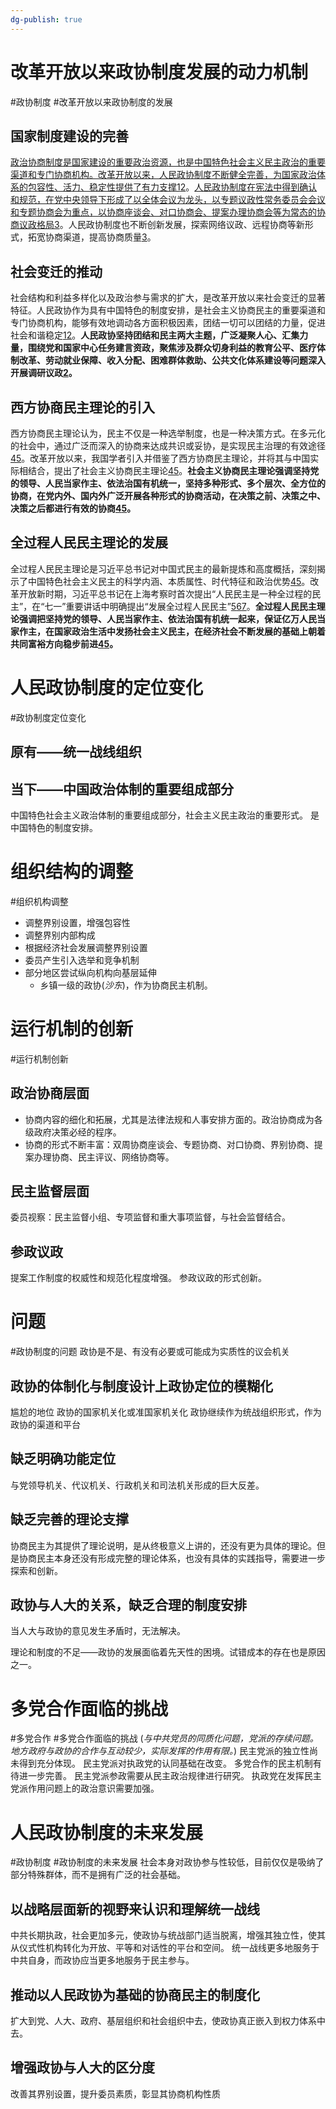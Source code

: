```yaml
---
dg-publish: true
---
```

# 改革开放以来政协制度发展的动力机制
#政协制度 #改革开放以来政协制度的发展
## 国家制度建设的完善

[政治协商制度是国家建设的重要政治资源，也是中国特色社会主义民主政治的重要渠道和专门协商机构。改革开放以来，人民政协制度不断健全完善，为国家政治体系的包容性、活力、稳定性提供了有力支撑](http://www.cppcc.gov.cn/zxww/2018/11/16/ARTI1542329129244198.shtml)[1](http://www.cppcc.gov.cn/zxww/2018/11/16/ARTI1542329129244198.shtml)[2](http://www.cppcc.gov.cn/zxww/2013/04/19/ARTI1366359528625694.shtml)。[人民政协制度在宪法中得到确认和规范，在党中央领导下形成了以全体会议为龙头，以专题议政性常务委员会会议和专题协商会为重点，以协商座谈会、对口协商会、提案办理协商会等为常态的协商议政格局](http://www.cppcc.gov.cn/zxww/2020/12/02/ARTI1606874582297160.shtml)[3](http://www.cppcc.gov.cn/zxww/2020/12/02/ARTI1606874582297160.shtml)。人民政协制度也不断创新发展，探索网络议政、远程协商等新形式，拓宽协商渠道，提高协商质量[3](http://www.cppcc.gov.cn/zxww/2020/12/02/ARTI1606874582297160.shtml)。

## 社会变迁的推动

社会结构和利益多样化以及政治参与需求的扩大，是改革开放以来社会变迁的显著特征。人民政协作为具有中国特色的制度安排，是社会主义协商民主的重要渠道和专门协商机构，能够有效地调动各方面积极因素，团结一切可以团结的力量，促进社会和谐稳定[1](http://www.cppcc.gov.cn/zxww/2018/11/16/ARTI1542329129244198.shtml)[2](http://www.cppcc.gov.cn/zxww/2013/04/19/ARTI1366359528625694.shtml)。**人民政协坚持团结和民主两大主题，广泛凝聚人心、汇集力量，围绕党和国家中心任务建言资政，聚焦涉及群众切身利益的教育公平、医疗体制改革、劳动就业保障、收入分配、困难群体救助、公共文化体系建设等问题深入开展调研议政[2](http://www.cppcc.gov.cn/zxww/2013/04/19/ARTI1366359528625694.shtml)。**

## 西方协商民主理论的引入

西方协商民主理论认为，民主不仅是一种选举制度，也是一种决策方式。在多元化的社会中，通过广泛而深入的协商来达成共识或妥协，是实现民主治理的有效途径[4](http://www.npc.gov.cn/npc/zgrmdbdhzdllyjh002/202203/070a3fb94ccc44d38211d5014f87a90d.shtml)[5](https://zh.wikipedia.org/wiki/%E5%85%A8%E8%BF%87%E7%A8%8B%E4%BA%BA%E6%B0%91%E6%B0%91%E4%B8%BB)。改革开放以来，我国学者引入并借鉴了西方协商民主理论，并将其与中国实际相结合，提出了社会主义协商民主理论[4](http://www.npc.gov.cn/npc/zgrmdbdhzdllyjh002/202203/070a3fb94ccc44d38211d5014f87a90d.shtml)[5](https://zh.wikipedia.org/wiki/%E5%85%A8%E8%BF%87%E7%A8%8B%E4%BA%BA%E6%B0%91%E6%B0%91%E4%B8%BB)。**社会主义协商民主理论强调坚持党的领导、人民当家作主、依法治国有机统一，坚持多种形式、多个层次、全方位的协商，在党内外、国内外广泛开展各种形式的协商活动，在决策之前、决策之中、决策之后都进行有效的协商[4](http://www.npc.gov.cn/npc/zgrmdbdhzdllyjh002/202203/070a3fb94ccc44d38211d5014f87a90d.shtml)[5](https://zh.wikipedia.org/wiki/%E5%85%A8%E8%BF%87%E7%A8%8B%E4%BA%BA%E6%B0%91%E6%B0%91%E4%B8%BB)。**

## 全过程人民民主理论的发展

全过程人民民主理论是习近平总书记对中国式民主的最新提炼和高度概括，深刻揭示了中国特色社会主义民主的科学内涵、本质属性、时代特征和政治优势[4](http://www.npc.gov.cn/npc/zgrmdbdhzdllyjh002/202203/070a3fb94ccc44d38211d5014f87a90d.shtml)[5](https://zh.wikipedia.org/wiki/%E5%85%A8%E8%BF%87%E7%A8%8B%E4%BA%BA%E6%B0%91%E6%B0%91%E4%B8%BB)。改革开放新时期，习近平总书记在上海考察时首次提出“人民民主是一种全过程的民主”，在“七一”重要讲话中明确提出“发展全过程人民民主”[5](https://zh.wikipedia.org/wiki/%E5%85%A8%E8%BF%87%E7%A8%8B%E4%BA%BA%E6%B0%91%E6%B0%91%E4%B8%BB)[6](http://www.cppcc.gov.cn/zxww/2022/06/08/ARTI1654655610164299.shtml)[7](https://www.12371.cn/2018/11/15/ARTI1542258731456623.shtml)。**全过程人民民主理论强调把坚持党的领导、人民当家作主、依法治国有机统一起来，保证亿万人民当家作主，在国家政治生活中发扬社会主义民主，在经济社会不断发展的基础上朝着共同富裕方向稳步前进[4](http://www.npc.gov.cn/npc/zgrmdbdhzdllyjh002/202203/070a3fb94ccc44d38211d5014f87a90d.shtml)[5](https://zh.wikipedia.org/wiki/%E5%85%A8%E8%BF%87%E7%A8%8B%E4%BA%BA%E6%B0%91%E6%B0%91%E4%B8%BB)。**
# 人民政协制度的定位变化
#政协制度定位变化
## 原有——统一战线组织

## 当下——中国政治体制的重要组成部分
中国特色社会主义政治体制的重要组成部分，社会主义民主政治的重要形式。
是中国特色的制度安排。

# 组织结构的调整
#组织机构调整
- 调整界别设置，增强包容性
- 调整界别内部构成
- 根据经济社会发展调整界别设置
- 委员产生引入选举和竞争机制
- 部分地区尝试纵向机构向基层延伸
	- 乡镇一级的政协(*沙东*)，作为协商民主机制。
# 运行机制的创新
#运行机制创新
## 政治协商层面
- 协商内容的细化和拓展，尤其是法律法规和人事安排方面的。政治协商成为各级政府决策必经的程序。
- 协商的形式不断丰富：双周协商座谈会、专题协商、对口协商、界别协商、提案办理协商、民主评议、网络协商等。
## 民主监督层面
委员视察：民主监督小组、专项监督和重大事项监督，与社会监督结合。
## 参政议政
提案工作制度的权威性和规范化程度增强。
参政议政的形式创新。

# 问题
#政协制度的问题
政协是不是、有没有必要或可能成为实质性的议会机关
## 政协的体制化与制度设计上政协定位的模糊化
尴尬的地位
政协的国家机关化或准国家机关化
政协继续作为统战组织形式，作为政协的渠道和平台
## 缺乏明确功能定位
与党领导机关、代议机关、行政机关和司法机关形成的巨大反差。
## 缺乏完善的理论支撑
协商民主为其提供了理论说明，是从终极意义上讲的，还没有更为具体的理论。但是协商民主本身还没有形成完整的理论体系，也没有具体的实践指导，需要进一步探索和创新。
## 政协与人大的关系，缺乏合理的制度安排
当人大与政协的意见发生矛盾时，无法解决。

理论和制度的不足——政协的发展面临着先天性的困境。试错成本的存在也是原因之一。
# 多党合作面临的挑战
#多党合作 #多党合作面临的挑战
(*与中共党员的同质化问题，党派的存续问题。地方政府与政协的合作与互动较少，实际发挥的作用有限。*)
民主党派的独立性尚未得到充分体现。
民主党派对执政党的认同基础在改变。
多党合作的民主机制有待进一步完善。
民主党派参政需要从民主政治规律进行研究。
执政党在发挥民主党派作用问题上的政治意识需要加强。

# 人民政协制度的未来发展
#政协制度 #政协制度的未来发展
社会本身对政协参与性较低，目前仅仅是吸纳了部分特殊群体，而不是拥有广泛的社会基础。
## 以战略层面新的视野来认识和理解统一战线
中共长期执政，社会更加多元，使政协与统战部门适当脱离，增强其独立性，使其从仪式性机构转化为开放、平等和对话性的平台和空间。
统一战线更多地服务于中共自身，而政协应当更多地服务于民主参与。
## 推动以人民政协为基础的协商民主的制度化
扩大到党、人大、政府、基层组织和社会组织中去，使政协真正嵌入到权力体系中去。
## 增强政协与人大的区分度
改善其界别设置，提升委员素质，彰显其协商机构性质